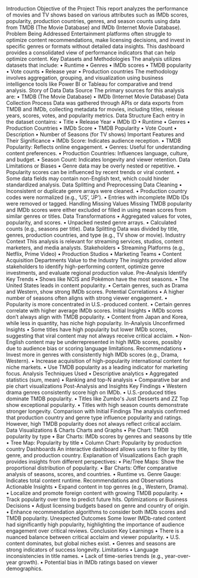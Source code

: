 Introduction
Objective of the Project
This report analyzes the performance of movies and TV shows based on various attributes such as IMDb scores, popularity, production countries, genres, and season counts using data from TMDB (The Movie Database) and IMDb (Internet Movie Database).
Problem Being Addressed
Entertainment platforms often struggle to optimize content recommendations, make licensing decisions, and invest in specific genres or formats without detailed data insights. This dashboard provides a consolidated view of performance indicators that can help optimize content.
Key Datasets and Methodologies
The analysis utilizes datasets that include:
•	Runtime
•	Genres
•	IMDb scores
•	TMDB popularity
•	Vote counts
•	Release year
•	Production countries
The methodology involves aggregation, grouping, and visualization using business intelligence tools like Power BI or Tableau for comparative and trend analysis.
Story of Data
Data Source
The primary sources for this analysis are:
•	TMDB (The Movie Database)
•	IMDb (Internet Movie Database)
Data Collection Process
Data was gathered through APIs or data exports from TMDB and IMDb, collecting metadata for movies, including titles, release years, scores, votes, and popularity metrics.
Data Structure
Each entry in the dataset contains:
•	Title
•	Release Year
•	IMDb ID
•	Runtime
•	Genres
•	Production Countries
•	IMDb Score
•	TMDB Popularity
•	Vote Count
•	Description
•	Number of Seasons (for TV shows)
Important Features and Their Significance
•	IMDb Score: Indicates audience reception.
•	TMDB Popularity: Reflects online engagement.
•	Genres: Useful for understanding content preferences.
•	Production Countries: Influences language, culture, and budget.
•	Season Count: Indicates longevity and viewer retention.
Data Limitations or Biases
•	Genre data may be overly nested or repetitive.
•	Popularity scores can be influenced by recent trends or viral content.
•	Some data fields may contain non-English text, which could hinder standardized analysis.
Data Splitting and Preprocessing
Data Cleaning
•	Inconsistent or duplicate genre arrays were cleaned.
•	Production country codes were normalized (e.g., ‘US’, ‘JP’).
•	Entries with incomplete IMDb IDs were removed or tagged.
Handling Missing Values
Missing TMDB popularity and IMDb scores were either excluded or filled in using mean scores from similar genres or titles.
Data Transformations
•	Aggregated values for votes, popularity, and scores.
•	Unpacked nested genre arrays.
•	Calculated counts (e.g., seasons per title).
Data Splitting
Data was divided by title, genres, production countries, and type (e.g., TV show or movie).
Industry Context
This analysis is relevant for streaming services, studios, content marketers, and media analysts.
Stakeholders
•	Streaming Platforms (e.g., Netflix, Prime Video)
•	Production Studios
•	Marketing Teams
•	Content Acquisition Departments
Value to the Industry
The insights provided allow stakeholders to identify high-performing content, optimize genre investments, and evaluate regional production value.
Pre-Analysis
Identify Key Trends
•	Shows like NCIS and Pokémon have the most seasons.
•	The United States leads in content popularity.
•	Certain genres, such as Drama and Western, show strong IMDb scores.
Potential Correlations
•	A higher number of seasons often aligns with strong viewer engagement.
•	Popularity is more concentrated in U.S.-produced content.
•	Certain genres correlate with higher average IMDb scores.
Initial Insights
•	IMDb scores don’t always align with TMDB popularity.
•	Content from Japan and Korea, while less in quantity, has niche high popularity.
In-Analysis
Unconfirmed Insights
•	Some titles have high popularity but lower IMDb scores, suggesting that viral content may not always receive critical acclaim.
•	Non-English content may be underrepresented in high IMDb scores, possibly due to audience bias or scoring language limitations.
Recommendations
•	Invest more in genres with consistently high IMDb scores (e.g., Drama, Western).
•	Increase acquisition of high-popularity international content for niche markets.
•	Use TMDB popularity as a leading indicator for marketing focus.
Analysis Techniques Used
•	Descriptive analytics
•	Aggregated statistics (sum, mean)
•	Ranking and top-N analysis
•	Comparative bar and pie chart visualizations
Post-Analysis and Insights
Key Findings
•	Western drama genres consistently score high on IMDb.
•	U.S.-produced titles dominate TMDB popularity.
•	Titles like Zumbo's Just Desserts and ZZ Top show exceptional popularity.
•	Titles with high season counts demonstrate stronger longevity.
Comparison with Initial Findings
The analysis confirmed that production country and genre type influence popularity and ratings. However, high TMDB popularity does not always reflect critical acclaim.
Data Visualizations & Charts
Charts and Graphs
•	Pie Chart: TMDB popularity by type
•	Bar Charts: IMDb scores by genres and seasons by title
•	Tree Map: Popularity by title
•	Column Chart: Popularity by production country
Dashboards
An interactive dashboard allows users to filter by title, genre, and production country.
Explanation of Visualizations
Each graph provides insights from different perspectives:
•	Pie/Tree Maps: Show the proportional distribution of popularity.
•	Bar Charts: Offer comparative analysis of seasons, scores, and countries.
•	Runtime vs. Genre Gauge: Indicates total content runtime.
Recommendations and Observations
Actionable Insights
•	Expand content in top genres (e.g., Western, Drama).
•	Localize and promote foreign content with growing TMDB popularity.
•	Track popularity over time to predict future hits.
Optimizations or Business Decisions
•	Adjust licensing budgets based on genre and country of origin.
•	Enhance recommendation algorithms to consider both IMDb scores and TMDB popularity.
Unexpected Outcomes
Some lower IMDb-rated content had significantly high popularity, highlighting the importance of audience engagement over critical reviews.
Conclusion
Key Learnings
•	There is a nuanced balance between critical acclaim and viewer popularity.
•	U.S. content dominates, but global niches exist.
•	Genres and seasons are strong indicators of success longevity.
Limitations
•	Language inconsistencies in title names.
•	Lack of time-series trends (e.g., year-over-year growth).
•	Potential bias in IMDb ratings based on viewer demographics.
